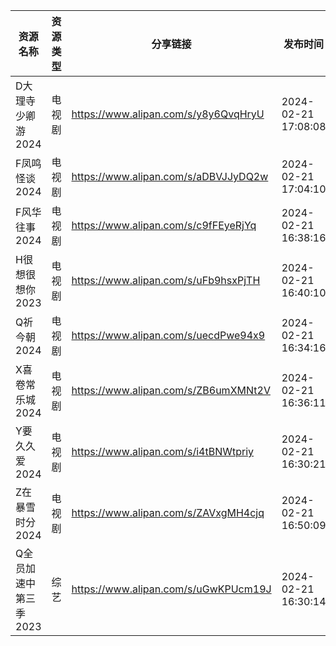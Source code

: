 | 资源名称          | 资源类型 | 分享链接                                 | 发布时间                |
| ------------- | ---- | ------------------------------------ | ------------------- |
| D大理寺少卿游2024   | 电视剧  | https://www.alipan.com/s/y8y6QvqHryU | 2024-02-21 17:08:08 |
| F凤鸣怪谈2024     | 电视剧  | https://www.alipan.com/s/aDBVJJyDQ2w | 2024-02-21 17:04:10 |
| F风华往事2024     | 电视剧  | https://www.alipan.com/s/c9fFEyeRjYq | 2024-02-21 16:38:16 |
| H很想很想你2023    | 电视剧  | https://www.alipan.com/s/uFb9hsxPjTH | 2024-02-21 16:40:10 |
| Q祈今朝2024      | 电视剧  | https://www.alipan.com/s/uecdPwe94x9 | 2024-02-21 16:34:16 |
| X喜卷常乐城2024    | 电视剧  | https://www.alipan.com/s/ZB6umXMNt2V | 2024-02-21 16:36:11 |
| Y要久久爱2024     | 电视剧  | https://www.alipan.com/s/i4tBNWtpriy | 2024-02-21 16:30:21 |
| Z在暴雪时分2024    | 电视剧  | https://www.alipan.com/s/ZAVxgMH4cjq | 2024-02-21 16:50:09 |
| Q全员加速中第三季2023 | 综艺   | https://www.alipan.com/s/uGwKPUcm19J | 2024-02-21 16:30:14 |
